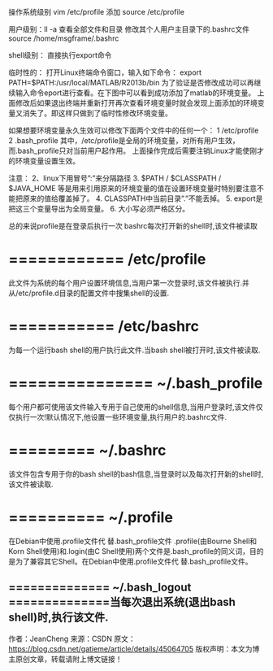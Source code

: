 操作系统级别
vim /etc/profile 添加
source /etc/profile

用户级别：ll -a 查看全部文件和目录
修改其个人用户主目录下的.bashrc文件
source /home/msgframe/.bashrc

shell级别：
直接执行export命令



临时性的：
打开Linux终端命令窗口，输入如下命令：
export PATH=$PATH:/usr/local/MATLAB/R2013b/bin
为了验证是否修改成功可以再继续输入命令eport进行查看。在下图中可以看到成功添加了matlab的环境变量。
上面修改后如果退出终端并重新打开再次查看环境变量时就会发现上面添加的环境变量又消失了。即这样只做到了临时性修改环境变量。

如果想要环境变量永久生效可以修改下面两个文件中的任何一个：
1 /etc/profile 
2 .bash_profile
其中，/etc/profile是全局的环境变量，对所有用户生效，而.bash_profile只对当前用户起作用。
上面操作完成后需要注销Linux才能使刚才的环境变量设置生效。



注意：
2、linux下用冒号”:”来分隔路径
3. $PATH / $CLASSPATH / $JAVA_HOME 等是用来引用原来的环境变量的值在设置环境变量时特别要注意不能把原来的值给覆盖掉了。
4. CLASSPATH中当前目录”.”不能丢掉。
5. export是把这三个变量导出为全局变量。
6. 大小写必须严格区分。




总的来说profile是在登录后执行一次
bashrc每次打开新的shell时,该文件被读取


============
/etc/profile
============
此文件为系统的每个用户设置环境信息,当用户第一次登录时,该文件被执行.并从/etc/profile.d目录的配置文件中搜集shell的设置.

===========
/etc/bashrc
===========
为每一个运行bash shell的用户执行此文件.当bash shell被打开时,该文件被读取.

===============
~/.bash_profile
===============
每个用户都可使用该文件输入专用于自己使用的shell信息,当用户登录时,该文件仅仅执行一次!默认情况下,他设置一些环境变量,执行用户的.bashrc文件.

=========
~/.bashrc
=========
该文件包含专用于你的bash shell的bash信息,当登录时以及每次打开新的shell时,该文件被读取.

==========
~/.profile
==========
在Debian中使用.profile文件代 替.bash_profile文件
.profile(由Bourne Shell和Korn Shell使用)和.login(由C Shell使用)两个文件是.bash_profile的同义词，目的是为了兼容其它Shell。在Debian中使用.profile文件代 替.bash_profile文件。

==============
~/.bash_logout
==============当每次退出系统(退出bash shell)时,执行该文件. 
--------------------- 
作者：JeanCheng 
来源：CSDN 
原文：https://blog.csdn.net/gatieme/article/details/45064705 
版权声明：本文为博主原创文章，转载请附上博文链接！





